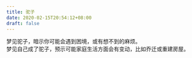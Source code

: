 ```yaml
---
title: 驼子
date: 2020-02-15T20:54:12+08:00
draft: false
---
```


梦见驼子，暗示你可能会遇到困境，或有想不到的麻烦。<br>
梦见自己成了驼子，预示可能家庭生活方面会有变动，比如乔迁或重建房屋。<br>
